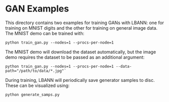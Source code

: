 # GAN Examples

This directory contains two examples for training GANs with LBANN: one for training on MNIST digits and the other for training on general image data. The MNIST demo can be trained with:

```
python train_gan.py --nodes=1 --procs-per-node=1
```

The MNIST demo will download the dataset automatically, but the image demo requires the dataset to be passed as an additional argument: 

```
python train_gan.py --nodes=1 --procs-per-node=1 --data-path="/path/to/data/*.jpg"`
```

During training, LBANN will periodically save generator samples to disc. These can be visualized using:

```
python generate_samps.py
```